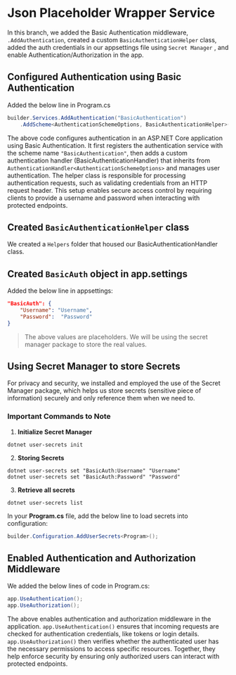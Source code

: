 # Json Placeholder Wrapper Service 
In this branch, we added the Basic Authentication middleware, `.AddAuthentication`, created a custom `BasicAuthenticationHelper` class, added the auth credentials in our appsettings file using `Secret Manager` , and enable Authentication/Authorization in the app.

## Configured Authentication using Basic Authentication
Added the below line in Program.cs
```C#
builder.Services.AddAuthentication("BasicAuthentication")
    .AddScheme<AuthenticationSchemeOptions, BasicAuthenticationHelper>("BasicAuthentication", null);
```

The above code configures authentication in an ASP.NET Core application using Basic Authentication. It first registers the authentication service with the scheme name `"BasicAuthentication"`, then adds a custom authentication handler (BasicAuthenticationHandler) that 
inherits from `AuthenticationHandler<AuthenticationSchemeOptions>` and manages user authentication. The helper class is responsible for processing authentication requests, such as validating credentials from an HTTP request header. This setup enables secure access control by requiring clients to provide a username and password when 
interacting with protected endpoints.

## Created `BasicAuthenticationHelper` class
We created a `Helpers` folder that housed our BasicAuthenticationHandler class.

## Created `BasicAuth` object in app.settings
Added the below line in appsettings:
```JSON
"BasicAuth": {
    "Username": "Username",
    "Password":  "Password"
}
```

>The above values are placeholders. We will be using the secret manager package to store the real values.

## Using Secret Manager to store Secrets
For privacy and security, we installed and employed the use of the Secret Manager package, which helps us 
store secrets (sensitive piece of information) securely and only reference them when we need to.

### Important Commands to Note
1. **Initialize Secret Manager**
```Sh
dotnet user-secrets init
```

2. **Storing Secrets**
```Sh
dotnet user-secrets set "BasicAuth:Username" "Username"
dotnet user-secrets set "BasicAuth:Password" "Password"
```

3. **Retrieve all secrets**
```Sh
dotnet user-secrets list
```

In your **Program.cs** file, add the below line to load secrets into configuration:
```C#
builder.Configuration.AddUserSecrets<Program>();
```

## Enabled Authentication and Authorization Middleware
We added the below lines of code in Program.cs:
```C#
app.UseAuthentication();
app.UseAuthorization();
```

The above enables authentication and authorization middleware in the application. `app.UseAuthentication()` ensures that incoming requests are checked for authentication credentials, like tokens or login details. `app.UseAuthorization()` then verifies whether the 
authenticated user has the necessary permissions to access specific resources. Together, they help enforce security by ensuring only authorized users can interact with protected endpoints.